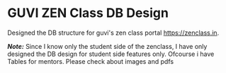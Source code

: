 # GUVI ZEN Class DB Design

Designed the DB structure for guvi's zen class portal <a href="https://zenclass.in">https://zenclass.in</a>.

***Note:*** Since I know only the student side of the zenclass, I have only designed the DB design for student side features only. Ofcourse i have Tables for mentors. Please check about images and pdfs
